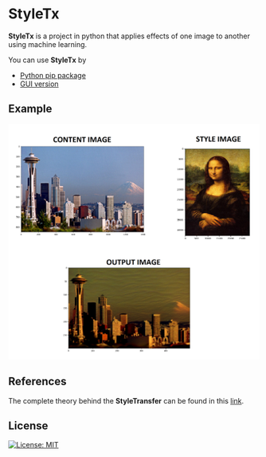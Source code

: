 # StyleTx
**StyleTx** is a project in python that applies effects of one image to another using machine learning.

You can use **StyleTx** by 
- [Python pip package](https://github.com/dinesh-GDK/StyleTx/tree/master/Python%20package)
- [GUI version](https://github.com/dinesh-GDK/StyleTx/tree/master/GUI)

## Example
![alt text](https://github.com/dinesh-GDK/StyleTx/blob/master/images/Result.png)

## References
The complete theory behind the **StyleTransfer** can be found in this [link](https://www.cv-foundation.org/openaccess/content_cvpr_2016/papers/Gatys_Image_Style_Transfer_CVPR_2016_paper.pdf).

## License
[![License: MIT](https://img.shields.io/badge/License-MIT-yellow.svg)](https://github.com/dinesh-GDK/StyleTx/blob/master/LICENSE.txt)